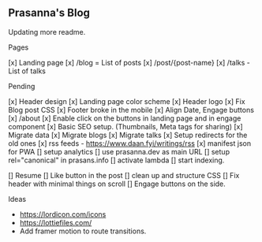 ## Prasanna's Blog


Updating more readme.


Pages

[x] Landing page
[x] /blog = List of posts
[x] /post/{post-name}
[x] /talks - List of talks

Pending

[x] Header design
[x] Landing page color scheme
[x] Header logo
[x] Fix Blog post CSS
    [x] Footer broke in the mobile
    [x] Align Date, Engage buttons
[x] /about
[x] Enable click on the buttons in landing page and in engage component
[x] Basic SEO setup. (Thumbnails, Meta tags for sharing)
[x] Migrate data
    [x] Migrate blogs
    [x] Migrate talks
[x] Setup redirects for the old ones
[x] rss feeds - https://www.daan.fyi/writings/rss
[x] manifest json for PWA
[] setup analytics
[] use prasanna.dev as main URL
[] setup rel="canonical" in prasans.info
[] activate lambda
[] start indexing.

[] Resume
[] Like button in the post
[] clean up and structure CSS
[] Fix header with minimal things on scroll
[] Engage buttons on the side.

Ideas

* https://lordicon.com/icons
* https://lottiefiles.com/
* Add framer motion to route transitions.
